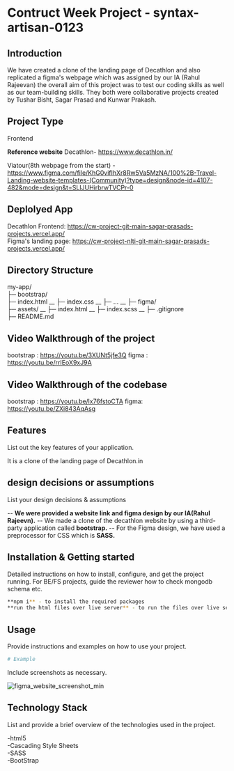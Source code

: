 # Contruct Week Project - syntax-artisan-0123

## Introduction
We have created a clone of the landing page of Decathlon and also replicated a figma's webpage which was assigned by our IA (Rahul Rajeevan)  the overall aim of this project was to test our coding skills as well as our team-building skills. They both were collaborative projects created by Tushar Bisht, Sagar Prasad and Kunwar Prakash.

## Project Type
Frontend

**Reference website**
Decathlon- https://www.decathlon.in/

Viatour(8th webpage from the start) -https://www.figma.com/file/KhG0vifIhXr8Rw5Va5MzNA/100%2B-Travel-Landing-website-templates-(Community)?type=design&node-id=4107-482&mode=design&t=SLIJUHirbrwTVCPr-0

## Deplolyed App
Decathlon Frontend: https://cw-project-git-main-sagar-prasads-projects.vercel.app/ <br/>
Figma's landing page: https://cw-project-nlti-git-main-sagar-prasads-projects.vercel.app/

## Directory Structure
my-app/ <br/>
├─ bootstrap/ <br/>
  ├─ index.html __
  ├─ index.css __
  ├─ ... __
├─ figma/ <br/>
  ├─ assets/ __
  ├─ index.html __
  ├─ index.scss __
├─ .gitignore <br/>
├─ README.md <br/>

## Video Walkthrough of the project
bootstrap : https://youtu.be/3XUNt5jfe3Q
figma : https://youtu.be/rrIEoX9xJ9A

## Video Walkthrough of the codebase
bootstrap : https://youtu.be/lx76fstoCTA
figma: https://youtu.be/ZXi843AqAsg

## Features
List out the key features of your application.

It is a clone of the landing page of Decathlon.in 


## design decisions or assumptions
List your design decisions & assumptions

-- **We were provided a website link and figma design by our IA(Rahul Rajeevn).**
-- We made a clone of the decathlon website by using a third-party application called **bootstrap.**
-- For the Figma design, we have used a preprocessor for CSS which is **SASS.**

## Installation & Getting started
Detailed instructions on how to install, configure, and get the project running. For BE/FS projects, guide the reviewer how to check mongodb schema etc.

```bash
**npm i** - to install the required packages
**run the html files over live server** - to run the files over live server
```

## Usage
Provide instructions and examples on how to use your project.


```bash
# Example
```

Include screenshots as necessary.

![figma_website_screenshot_min](https://github.com/Sgrprsd11704088/CW-Project/assets/158509626/c8a52e5b-4891-4a5b-b2b0-7d4a896e7b63)



## Technology Stack
List and provide a brief overview of the technologies used in the project.

-html5 <br />
-Cascading Style Sheets <br />
-SASS <br />
-BootStrap <br />

